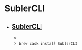 # SublerCLI
- [SublerCLI](https://bitbucket.org/galad87/sublercli/)
  - 
  - 
  - `brew cask install SublerCLI`
